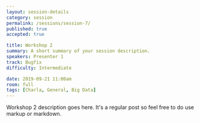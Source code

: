 ```yaml
---
layout: session-details
category: session
permalink: /sessions/session-7/
published: true
accepted: true

title: Workshop 2
summary: A short summary of your session description.
speakers: Presenter 1
track: Bugfix
difficulty: Intermediate

date: 2019-09-21 11:00am
room: full
tags: [Charla, General, Big Data]
---
```


Workshop 2 description goes here. It's a regular post so feel free to do use markup or markdown.

